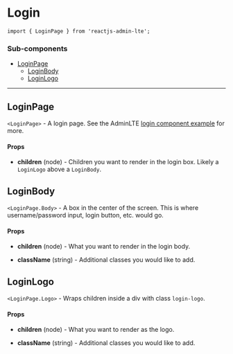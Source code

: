 Login
=====

`import { LoginPage } from 'reactjs-admin-lte';`

### Sub-components
 - [LoginPage](#loginpage)
   - [LoginBody](#loginbody)
   - [LoginLogo](#loginlogo)

---

## LoginPage
`<LoginPage>` - A login page. See the AdminLTE [login component example][login-example] for more.

#### Props
 - __children__ (node) - Children you want to render in the login box. Likely a `LoginLogo` above a
 `LoginBody`.

## LoginBody
`<LoginPage.Body>` - A box in the center of the screen. This is where username/password input, login
button, etc. would go.

#### Props
 - __children__ (node) - What you want to render in the login body. 

 - __className__ (string) - Additional classes you would like to add.

## LoginLogo
`<LoginPage.Logo>` - Wraps children inside a div with class `login-logo`.

#### Props
 - __children__ (node) - What you want to render as the logo.

 - __className__ (string) - Additional classes you would like to add.


[login-example]: https://almsaeedstudio.com/themes/AdminLTE/pages/examples/login.html
